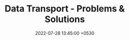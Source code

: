 ---
layout: pages
title:  "Data Transport - Problems & Solutions"
date:   2022-07-28 13:45:00 +0530
categories: network-fundamentals
---